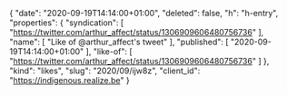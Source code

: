 {
  "date": "2020-09-19T14:14:00+01:00",
  "deleted": false,
  "h": "h-entry",
  "properties": {
    "syndication": [
      "https://twitter.com/arthur_affect/status/1306909606480756736"
    ],
    "name": [
      "Like of @arthur_affect's tweet"
    ],
    "published": [
      "2020-09-19T14:14:00+01:00"
    ],
    "like-of": [
      "https://twitter.com/arthur_affect/status/1306909606480756736"
    ]
  },
  "kind": "likes",
  "slug": "2020/09/ijw8z",
  "client_id": "https://indigenous.realize.be"
}
